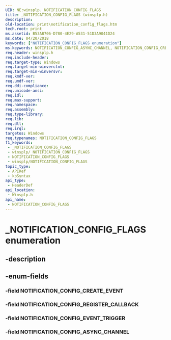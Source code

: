 ```yaml
---
UID: NE:winsplp._NOTIFICATION_CONFIG_FLAGS
title: _NOTIFICATION_CONFIG_FLAGS (winsplp.h)
description: 
old-location: print\notification_config_flags.htm
tech.root: print
ms.assetid: B53AB706-D780-4E29-A531-51D3A9041D24
ms.date: 04/20/2018
keywords: ["NOTIFICATION_CONFIG_FLAGS enumeration"]
ms.keywords: NOTIFICATION_CONFIG_ASYNC_CHANNEL, NOTIFICATION_CONFIG_CREATE_EVENT, NOTIFICATION_CONFIG_EVENT_TRIGGER, NOTIFICATION_CONFIG_FLAGS, NOTIFICATION_CONFIG_FLAGS enumeration [Print Devices], NOTIFICATION_CONFIG_REGISTER_CALLBACK, _NOTIFICATION_CONFIG_FLAGS, print.notification_config_flags, winsplp/NOTIFICATION_CONFIG_ASYNC_CHANNEL, winsplp/NOTIFICATION_CONFIG_CREATE_EVENT, winsplp/NOTIFICATION_CONFIG_EVENT_TRIGGER, winsplp/NOTIFICATION_CONFIG_FLAGS, winsplp/NOTIFICATION_CONFIG_REGISTER_CALLBACK
req.header: winsplp.h
req.include-header: 
req.target-type: Windows
req.target-min-winverclnt: 
req.target-min-winversvr: 
req.kmdf-ver: 
req.umdf-ver: 
req.ddi-compliance: 
req.unicode-ansi: 
req.idl: 
req.max-support: 
req.namespace: 
req.assembly: 
req.type-library: 
req.lib: 
req.dll: 
req.irql: 
targetos: Windows
req.typenames: NOTIFICATION_CONFIG_FLAGS
f1_keywords:
 - _NOTIFICATION_CONFIG_FLAGS
 - winsplp/_NOTIFICATION_CONFIG_FLAGS
 - NOTIFICATION_CONFIG_FLAGS
 - winsplp/NOTIFICATION_CONFIG_FLAGS
topic_type:
 - APIRef
 - kbSyntax
api_type:
 - HeaderDef
api_location:
 - Winsplp.h
api_name:
 - NOTIFICATION_CONFIG_FLAGS
---
```


# _NOTIFICATION_CONFIG_FLAGS enumeration


## -description

## -enum-fields

### -field NOTIFICATION_CONFIG_CREATE_EVENT

### -field NOTIFICATION_CONFIG_REGISTER_CALLBACK

### -field NOTIFICATION_CONFIG_EVENT_TRIGGER

### -field NOTIFICATION_CONFIG_ASYNC_CHANNEL

